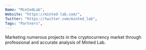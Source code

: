 ```yaml
--- 
Name: "MintedLab", 
Website: "https://minted-lab.com/", 
Twitter: "https://twitter.com/minted_lab", 
Tags: "Partners", 
--- 
```

<!--lang:en--> 
Marketing numerous projects in the cryptocurrency market through professional and accurate analysis of Minted Lab. 
<!--lang:es--] 
Comercialización de numerosos proyectos en el mercado de criptomonedas a través del análisis profesional y preciso de Minted Lab.
<!--lang:de--] 
Vermarktung zahlreicher Projekte auf dem Kryptowährungsmarkt durch professionelle und genaue Analyse von Minted Lab.
<!--lang:fr--] 
Commercialisation de nombreux projets sur le marché de la crypto-monnaie grâce à une analyse professionnelle et précise de Minted Lab.
<!--lang:pl--] 
Marketing licznych projektów na rynku kryptowalut poprzez profesjonalną i dokładną analizę Minted Lab.
<!--lang:uk--] 
Маркетинг численних проектів на ринку криптовалют за допомогою професійного та точного аналізу Minted Lab.
[!--lang:*--> 

